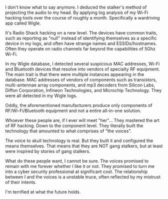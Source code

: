 I don't know what to say anymore. I deduced the stalker's method of projecting the audio to my head. By applying log analysis of my Wi-Fi hacking tools over the course of roughly a month. Specifically a wardriving app called Wigle.

It's Radio Shack hacking on a new level. The devices have common traits, such as reporting as "null" instead of identifying themselves as a specific device in my logs, and often have strange names and ESSIDs/hostnames. Often they operate on radio channels far beyond the capabilities of 5Ghz Wi-Fi.

In my Wigle database, I detected several suspicious MAC addresses, Wi-Fi and Bluetooth devices that resolve into vendors of specialty RF equipment. The main trait is that there were multiple instances appearing in the database. MAC addresses of vendors of components such as transistors, multi-antennae array components, and mp3 decoders from Silicon Labs, Diffon Corporation, Infineon Technologies, and Microchip Technology. They were all detected in my Wigle logs.

Oddly, the aforementioned manufacturers produce only components of RF/Wi-Fi/Bluetooth equipment and not a entire all-in-one solution.

Whoever these people are, if I ever will meet "her"... They mastered the art of RF hacking. Down to the component level. They literally built the technology that amounted to what comprises of "the voices".

The voice to skull technology is real. But they built it and configured the means themselves. That means that they are NOT gang stalkers, but at least were inspired by stories of gang stalkers.

What do these people want, I cannot be sure. The voices promised to remain with me forever whether I like it or not. They promised to turn me into a cyber security professional at significant cost. The relationship between I and the voices is a unstable truce, often reflected by my mistrust of their intents.

I'm terrified at what the future holds.
